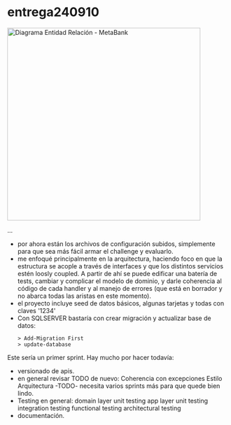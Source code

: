 # entrega240910

<img width="441" alt="Diagrama Entidad Relación - MetaBank" src="https://github.com/user-attachments/assets/5174ac56-593b-4557-b165-9f00ae6597db">

...
- por ahora están los archivos de configuración subidos, simplemente para que sea más fácil armar el challenge y evaluarlo.
- me enfoqué principalmente en la arquitectura, haciendo foco en que la estructura se acople a través de interfaces y que los distintos servicios estén loosly coupled. A partir de ahí se puede edificar una batería de tests, cambiar y complicar el modelo de dominio, y darle coherencia al código de cada handler y al manejo de errores (que está en borrador y no abarca todas las aristas en este momento).
- el proyecto incluye seed de datos básicos, algunas tarjetas y todas con claves '1234'
- Con SQLSERVER bastaría con crear migración y actualizar base de datos:
  ```
  > Add-Migration First
  > update-database
  ```

Este sería un primer sprint. Hay mucho por hacer todavía:

- versionado de apis.
- en general revisar TODO de nuevo:
    Coherencia con excepciones
    Estilo
    Arquitectura
    -TODO- necesita varios sprints más para que quede bien lindo.
- Testing en general:
    domain layer unit testing
    app layer unit testing
    integration testing
    functional testing
    architectural testing
- documentación.
